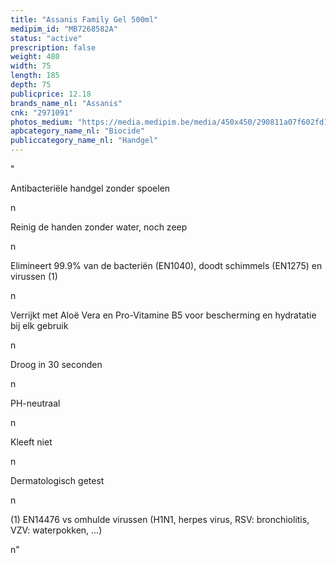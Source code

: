 ```yaml
---
title: "Assanis Family Gel 500ml"
medipim_id: "MB7268582A"
status: "active"
prescription: false
weight: 480
width: 75
length: 185
depth: 75
publicprice: 12.18
brands_name_nl: "Assanis"
cnk: "2971091"
photos_medium: "https://media.medipim.be/media/450x450/290811a07f602fd17edb02d9bbc5558854b5edb8.jpg"
apbcategory_name_nl: "Biocide"
publiccategory_name_nl: "Handgel"
---
```

"<p>Antibacteriële handgel zonder spoelen</p>n<p>Reinig de handen zonder water, noch zeep</p>n<p>Elimineert 99.9% van de bacteriën (EN1040), doodt schimmels (EN1275) en virussen (1)</p>n<p>Verrijkt met Aloë Vera en Pro-Vitamine B5 voor bescherming en hydratatie bij elk gebruik</p>n<p>Droog in 30 seconden</p>n<p>PH-neutraal</p>n<p>Kleeft niet</p>n<p>Dermatologisch getest</p>n<p>(1) EN14476 vs omhulde virussen (H1N1, herpes virus, RSV: bronchiolitis, VZV: waterpokken, ...)</p>n"
